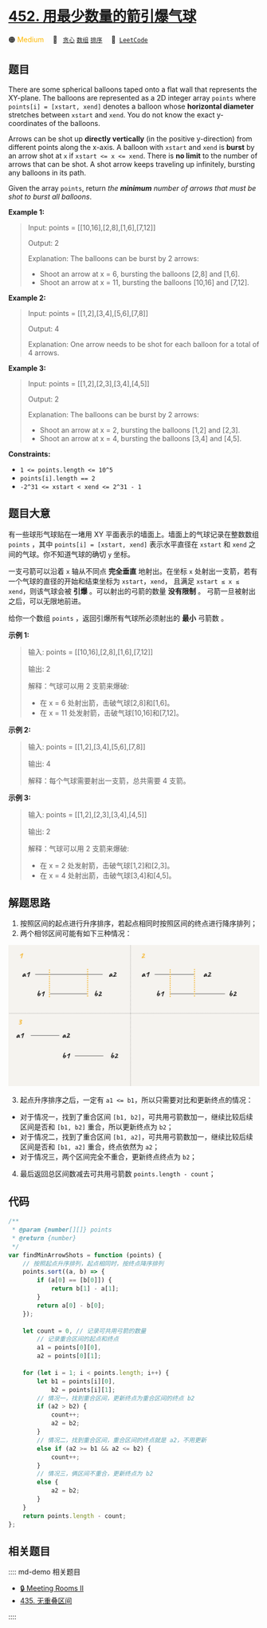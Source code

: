 # [452. 用最少数量的箭引爆气球](https://leetcode.com/problems/minimum-number-of-arrows-to-burst-balloons)

🟠 <font color=#ffb800>Medium</font>&emsp; 🔖&ensp; [`贪心`](/leetcode/outline/tag/greedy.md) [`数组`](/leetcode/outline/tag/array.md) [`排序`](/leetcode/outline/tag/sorting.md)&emsp; 🔗&ensp;[`LeetCode`](https://leetcode.com/problems/minimum-number-of-arrows-to-burst-balloons/)

## 题目

There are some spherical balloons taped onto a flat wall that represents the
XY-plane. The balloons are represented as a 2D integer array `points` where
`points[i] = [xstart, xend]` denotes a balloon whose **horizontal diameter**
stretches between `xstart` and `xend`. You do not know the exact y-coordinates
of the balloons.

Arrows can be shot up **directly vertically** (in the positive y-direction)
from different points along the x-axis. A balloon with `xstart` and `xend` is
**burst** by an arrow shot at `x` if `xstart <= x <= xend`. There is **no
limit** to the number of arrows that can be shot. A shot arrow keeps traveling
up infinitely, bursting any balloons in its path.

Given the array `points`, return _the **minimum** number of arrows that must
be shot to burst all balloons_.

**Example 1:**

> Input: points = [[10,16],[2,8],[1,6],[7,12]]
>
> Output: 2
>
> Explanation: The balloons can be burst by 2 arrows:
>
> - Shoot an arrow at x = 6, bursting the balloons [2,8] and [1,6].
> - Shoot an arrow at x = 11, bursting the balloons [10,16] and [7,12].

**Example 2:**

> Input: points = [[1,2],[3,4],[5,6],[7,8]]
>
> Output: 4
>
> Explanation: One arrow needs to be shot for each balloon for a total of 4 arrows.

**Example 3:**

> Input: points = [[1,2],[2,3],[3,4],[4,5]]
>
> Output: 2
>
> Explanation: The balloons can be burst by 2 arrows:
>
> - Shoot an arrow at x = 2, bursting the balloons [1,2] and [2,3].
> - Shoot an arrow at x = 4, bursting the balloons [3,4] and [4,5].

**Constraints:**

- `1 <= points.length <= 10^5`
- `points[i].length == 2`
- `-2^31 <= xstart < xend <= 2^31 - 1`

## 题目大意

有一些球形气球贴在一堵用 XY 平面表示的墙面上。墙面上的气球记录在整数数组 `points` ，其中 `points[i] = [xstart, xend]` 表示水平直径在 `xstart` 和 `xend` 之间的气球。你不知道气球的确切 `y` 坐标。

一支弓箭可以沿着 `x` 轴从不同点 **完全垂直** 地射出。在坐标 `x` 处射出一支箭，若有一个气球的直径的开始和结束坐标为 `xstart`，`xend`， 且满足 `xstart ≤ x ≤ xend`，则该气球会被 **引爆** 。可以射出的弓箭的数量 **没有限制** 。 弓箭一旦被射出之后，可以无限地前进。

给你一个数组 `points` ，返回引爆所有气球所必须射出的 **最小** 弓箭数 。

**示例 1:**

> 输入: points = [[10,16],[2,8],[1,6],[7,12]]
>
> 输出: 2
>
> 解释：气球可以用 2 支箭来爆破:
>
> - 在 x = 6 处射出箭，击破气球[2,8]和[1,6]。
> - 在 x = 11 处发射箭，击破气球[10,16]和[7,12]。

**示例 2:**

> 输入: points = [[1,2],[3,4],[5,6],[7,8]]
>
> 输出: 4
>
> 解释：每个气球需要射出一支箭，总共需要 4 支箭。

**示例 3:**

> 输入: points = [[1,2],[2,3],[3,4],[4,5]]
>
> 输出: 2
>
> 解释：气球可以用 2 支箭来爆破:
>
> - 在 x = 2 处发射箭，击破气球[1,2]和[2,3]。
> - 在 x = 4 处射出箭，击破气球[3,4]和[4,5]。

## 解题思路

1. 按照区间的起点进行升序排序，若起点相同时按照区间的终点进行降序排列；
2. 两个相邻区间可能有如下三种情况：

![](../../../assets/image/1288.png)

3. 起点升序排序之后，一定有 `a1 <= b1`，所以只需要对比和更新终点的情况：

- 对于情况一，找到了重合区间 `[b1, b2]`，可共用弓箭数加一，继续比较后续区间是否和 `[b1, b2]` 重合，所以更新终点为 `b2`；
- 对于情况二，找到了重合区间 `[b1, a2]`，可共用弓箭数加一，继续比较后续区间是否和 `[b1, a2]` 重合，终点依然为 `a2`；
- 对于情况三，两个区间完全不重合，更新终点终点为 `b2`；

4. 最后返回总区间数减去可共用弓箭数 `points.length - count`；

## 代码

```javascript
/**
 * @param {number[][]} points
 * @return {number}
 */
var findMinArrowShots = function (points) {
	// 按照起点升序排列，起点相同时，按终点降序排列
	points.sort((a, b) => {
		if (a[0] == [b[0]]) {
			return b[1] - a[1];
		}
		return a[0] - b[0];
	});

	let count = 0, // 记录可共用弓箭的数量
		// 记录重合区间的起点和终点
		a1 = points[0][0],
		a2 = points[0][1];

	for (let i = 1; i < points.length; i++) {
		let b1 = points[i][0],
			b2 = points[i][1];
		// 情况一，找到重合区间，更新终点为重合区间的终点 b2
		if (a2 > b2) {
			count++;
			a2 = b2;
		}
		// 情况二，找到重合区间，重合区间的终点就是 a2，不用更新
		else if (a2 >= b1 && a2 <= b2) {
			count++;
		}
		// 情况三，俩区间不重合，更新终点为 b2
		else {
			a2 = b2;
		}
	}
	return points.length - count;
};
```

## 相关题目

:::: md-demo 相关题目

- [🔒 Meeting Rooms II](https://leetcode.com/problems/meeting-rooms-ii)
- [435. 无重叠区间](https://leetcode.com/problems/non-overlapping-intervals)

::::
